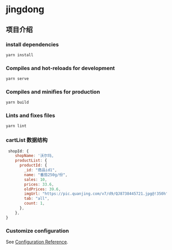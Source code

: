 # jingdong

## 项目介绍

### install dependencies

```javascript
yarn install
```

### Compiles and hot-reloads for development

```javascript
yarn serve
```

### Compiles and minifies for production

```javascript
yarn build
```

### Lints and fixes files

```javascript
yarn lint
```

### cartList 数据结构

```javascript
 shopId: {
    shopName: '沃尔玛,
    productList: {
      productId: {
        _id: "商品id1",
        name: "番茄250g/份",
        sales: 10,
        prices: 33.6,
        oldPrices: 39.6,
        imgUrl: "https://pic.quanjing.com/v7/d9/QJ8738445721.jpg@!350h",
        tab: "all",
        count: 1,
      },
    },
}
```

### Customize configuration

See [Configuration Reference](https://cli.vuejs.org/config/).
